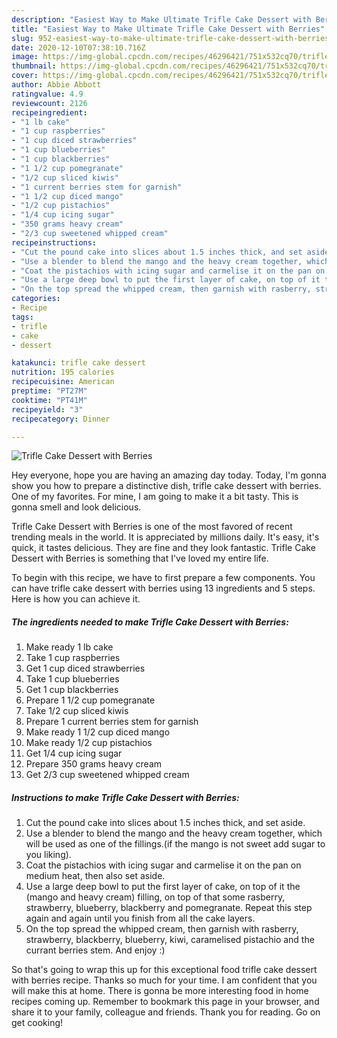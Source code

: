 ```yaml
---
description: "Easiest Way to Make Ultimate Trifle Cake Dessert with Berries"
title: "Easiest Way to Make Ultimate Trifle Cake Dessert with Berries"
slug: 952-easiest-way-to-make-ultimate-trifle-cake-dessert-with-berries
date: 2020-12-10T07:38:10.716Z
image: https://img-global.cpcdn.com/recipes/46296421/751x532cq70/trifle-cake-dessert-with-berries-recipe-main-photo.jpg
thumbnail: https://img-global.cpcdn.com/recipes/46296421/751x532cq70/trifle-cake-dessert-with-berries-recipe-main-photo.jpg
cover: https://img-global.cpcdn.com/recipes/46296421/751x532cq70/trifle-cake-dessert-with-berries-recipe-main-photo.jpg
author: Abbie Abbott
ratingvalue: 4.9
reviewcount: 2126
recipeingredient:
- "1 lb cake"
- "1 cup raspberries"
- "1 cup diced strawberries"
- "1 cup blueberries"
- "1 cup blackberries"
- "1 1/2 cup pomegranate"
- "1/2 cup sliced kiwis"
- "1 current berries stem for garnish"
- "1 1/2 cup diced mango"
- "1/2 cup pistachios"
- "1/4 cup icing sugar"
- "350 grams heavy cream"
- "2/3 cup sweetened whipped cream"
recipeinstructions:
- "Cut the pound cake into slices about 1.5 inches thick, and set aside."
- "Use a blender to blend the mango and the heavy cream together, which will be used as one of the fillings.(if the mango is not sweet add sugar to you liking)."
- "Coat the pistachios with icing sugar and carmelise it on the pan on medium heat, then also set aside."
- "Use a large deep bowl to put the first layer of cake, on top of it the (mango and heavy cream) filling, on top of that some rasberry, strawberry, blueberry, blackberry and pomegranate.  Repeat this step again and again until you finish from all the cake layers."
- "On the top spread the whipped cream, then garnish with rasberry, strawberry, blackberry, blueberry, kiwi, caramelised pistachio and the currant berries stem. And enjoy :)"
categories:
- Recipe
tags:
- trifle
- cake
- dessert

katakunci: trifle cake dessert 
nutrition: 195 calories
recipecuisine: American
preptime: "PT27M"
cooktime: "PT41M"
recipeyield: "3"
recipecategory: Dinner

---
```



![Trifle Cake Dessert with Berries](https://img-global.cpcdn.com/recipes/46296421/751x532cq70/trifle-cake-dessert-with-berries-recipe-main-photo.jpg)

Hey everyone, hope you are having an amazing day today. Today, I'm gonna show you how to prepare a distinctive dish, trifle cake dessert with berries. One of my favorites. For mine, I am going to make it a bit tasty. This is gonna smell and look delicious.

Trifle Cake Dessert with Berries is one of the most favored of recent trending meals in the world. It is appreciated by millions daily. It's easy, it's quick, it tastes delicious. They are fine and they look fantastic. Trifle Cake Dessert with Berries is something that I've loved my entire life.




To begin with this recipe, we have to first prepare a few components. You can have trifle cake dessert with berries using 13 ingredients and 5 steps. Here is how you can achieve it.

<!--inarticleads1-->

##### The ingredients needed to make Trifle Cake Dessert with Berries:

1. Make ready 1 lb cake
1. Take 1 cup raspberries
1. Get 1 cup diced strawberries
1. Take 1 cup blueberries
1. Get 1 cup blackberries
1. Prepare 1 1/2 cup pomegranate
1. Take 1/2 cup sliced kiwis
1. Prepare 1 current berries stem for garnish
1. Make ready 1 1/2 cup diced mango
1. Make ready 1/2 cup pistachios
1. Get 1/4 cup icing sugar
1. Prepare 350 grams heavy cream
1. Get 2/3 cup sweetened whipped cream




<!--inarticleads2-->

##### Instructions to make Trifle Cake Dessert with Berries:

1. Cut the pound cake into slices about 1.5 inches thick, and set aside.
1. Use a blender to blend the mango and the heavy cream together, which will be used as one of the fillings.(if the mango is not sweet add sugar to you liking).
1. Coat the pistachios with icing sugar and carmelise it on the pan on medium heat, then also set aside.
1. Use a large deep bowl to put the first layer of cake, on top of it the (mango and heavy cream) filling, on top of that some rasberry, strawberry, blueberry, blackberry and pomegranate.  Repeat this step again and again until you finish from all the cake layers.
1. On the top spread the whipped cream, then garnish with rasberry, strawberry, blackberry, blueberry, kiwi, caramelised pistachio and the currant berries stem. And enjoy :)




So that's going to wrap this up for this exceptional food trifle cake dessert with berries recipe. Thanks so much for your time. I am confident that you will make this at home. There is gonna be more interesting food in home recipes coming up. Remember to bookmark this page in your browser, and share it to your family, colleague and friends. Thank you for reading. Go on get cooking!
